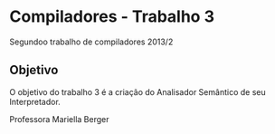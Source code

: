 # Compiladores - Trabalho 3
Segundoo trabalho de compiladores 2013/2

## Objetivo
O objetivo do trabalho 3 é a criação do Analisador Semântico de seu 
Interpretador.


Professora Mariella Berger

